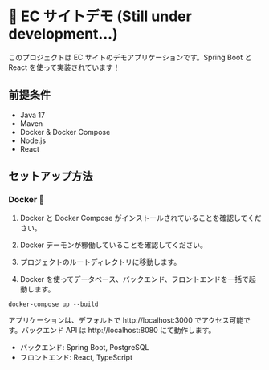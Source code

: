 # 🤑 EC サイトデモ (Still under development...)

このプロジェクトは EC サイトのデモアプリケーションです。Spring Boot と React を使って実装されています！

## 前提条件

- Java 17
- Maven
- Docker & Docker Compose
- Node.js
- React

## セットアップ方法

### Docker 🐳

1. Docker と Docker Compose がインストールされていることを確認してください。
2. Docker デーモンが稼働していることを確認してください。

3. プロジェクトのルートディレクトリに移動します。

4. Docker を使ってデータベース、バックエンド、フロントエンドを一括で起動します。

`docker-compose up --build`

アプリケーションは、デフォルトで http://localhost:3000 でアクセス可能です。バックエンド API は http://localhost:8080 にて動作します。

- バックエンド: Spring Boot, PostgreSQL
- フロントエンド: React, TypeScript
